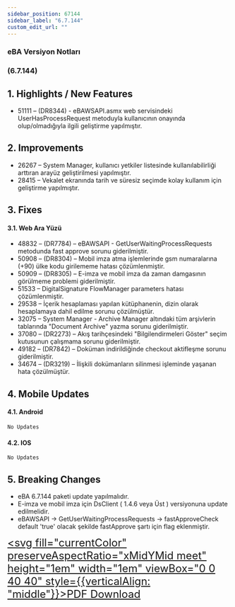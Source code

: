 ```yaml
---
sidebar_position: 67144
sidebar_label: "6.7.144"
custom_edit_url: ""
---
```

### eBA Versiyon Notları

### (6.7.144)

## 1. Highlights / New Features

- 51111 – (DR8344) - eBAWSAPI.asmx web servisindeki UserHasProcessRequest metoduyla kullanıcının onayında olup/olmadığıyla ilgili geliştirme yapılmıştır.

## 2. Improvements

- 26267 – System Manager, kullanıcı yetkiler listesinde kullanılabilirliği arttıran arayüz geliştirilmesi yapılmıştır.
- 28415 – Vekalet ekranında tarih ve süresiz seçimde kolay kullanım için geliştirme yapılmıştır.

## 3. Fixes

#### 3.1. Web Ara Yüzü

- 48832 – (DR7784) – eBAWSAPI - GetUserWaitingProcessRequests metodunda fast approve sorunu giderilmiştir.
- 50908 – (DR8304) – Mobil imza atma işlemlerinde gsm numaralarına (+90) ülke kodu girilememe hatası çözümlenmiştir.
- 50909 – (DR8305) – E-imza ve mobil imza da zaman damgasının görülmeme problemi giderilmiştir.
- 51533 – DigitalSignature FlowManager parameters hatası çözümlenmiştir.
- 29538 – İçerik hesaplaması yapılan kütüphanenin, dizin olarak hesaplamaya dahil edilme sorunu çözülmüştür.
- 32075 – System Manager - Archive Manager altındaki tüm arşivlerin tablarında "Document Archive" yazma sorunu giderilmiştir.
- 37080 – (DR2273) – Akış tarihçesindeki "Bilgilendirmeleri Göster" seçim kutusunun çalışmama sorunu giderilmiştir.
- 49182 – (DR7842) – Doküman indirildiğinde checkout aktifleşme sorunu giderilmiştir.
- 34674 – (DR3219) – İlişkili dokümanların silinmesi işleminde yaşanan hata çözülmüştür.


## 4. Mobile Updates

#### 4.1. Android

```
No Updates
```
#### 4.2. IOS

```
No Updates
```
## 5. Breaking Changes

- eBA 6.7.144 paketi update yapılmalıdır.
- E-imza ve mobil imza için DsClient ( 1.4.6 veya Üst ) versiyonuna update edilmelidir.
- eBAWSAPI -> GetUserWaitingProcessRequests -> fastApproveCheck default 'true' olacak şekilde fastApprove şartı için flag eklenmiştir.


<font size="5"><a href="https://portal.synergynow.io/#/_redirect/pr8vATekzTfVq1VbxVFqye"  target="_blank"><svg fill="currentColor" preserveAspectRatio="xMidYMid meet" height="1em" width="1em" viewBox="0 0 40 40" style={{verticalAlign: "middle"}}><g><path d="m35.8 8.5q0.6 0.6 1 1.7t0.5 1.9v25.8q0 0.8-0.6 1.5t-1.6 0.6h-30q-0.9 0-1.5-0.6t-0.6-1.5v-35.8q0-0.8 0.6-1.5t1.5-0.6h20q0.9 0 2 0.4t1.7 1.1z m-9.9-5.5v8.4h8.4q-0.3-0.6-0.5-0.9l-7-7q-0.3-0.2-0.9-0.5z m8.5 34.1v-22.8h-9.3q-0.9 0-1.5-0.6t-0.6-1.6v-9.2h-17.1v34.2h28.5z m-11.4-13.2q0.7 0.6 1.8 1.3 1.3-0.2 2.6-0.2 3.3 0 4 1.1 0.4 0.5 0 1.2 0 0 0 0l0 0v0.1q-0.2 0.8-1.6 0.8-1.1 0-2.6-0.4t-2.9-1.2q-4.9 0.5-8.7 1.8-3.4 5.9-5.4 5.9-0.4 0-0.7-0.2l-0.5-0.2q0-0.1-0.1-0.2-0.3-0.2-0.2-0.8 0.2-0.8 1.3-2t2.9-2.1q0.3-0.2 0.5 0.1 0.1 0 0.1 0.1 1.1-1.9 2.4-4.4 1.5-3.1 2.3-5.9-0.5-1.8-0.7-3.5t0.2-2.9q0.2-0.9 0.9-0.9h0.5q0.5 0 0.8 0.4 0.4 0.4 0.2 1.5-0.1 0.1-0.1 0.2 0 0 0 0.1v0.7q0 2.8-0.3 4.3 1.2 3.7 3.3 5.3z m-12.9 9.2q1.2-0.6 3.1-3.5-1.2 0.8-2 1.8t-1.1 1.7z m8.9-20.6q-0.4 1-0.1 3 0.1-0.2 0.2-1 0-0.1 0.1-0.9 0.1-0.1 0.1-0.2 0-0.1 0-0.1t0 0 0 0q0-0.5-0.3-0.8 0 0 0 0v0z m-2.8 14.8q3-1.2 6.4-1.8-0.1 0-0.3-0.2t-0.4-0.3q-1.7-1.5-2.8-4-0.6 2-1.9 4.4-0.7 1.3-1 1.9z m14.4-0.4q-0.5-0.5-3.1-0.5 1.7 0.6 2.8 0.6 0.3 0 0.4 0 0 0-0.1-0.1z"></path></g></svg>PDF Download</a></font>